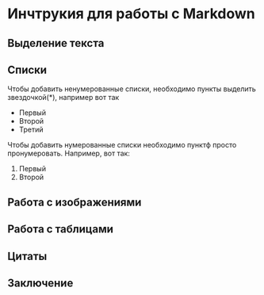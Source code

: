 # Инчтрукия для работы с Markdown

## Выделение текста

## Списки

Чтобы добавить ненумерованные списки, необходимо пункты выделить звездочкой(*), например вот так
* Первый
* Второй
* Третий

Чтобы добавить нумерованные списки необходимо пунктф просто пронумеровать. Например, вот так:
1. Первый
2. Второй


## Работа с изображениями

## Работа с таблицами

## Цитаты

## Заключение